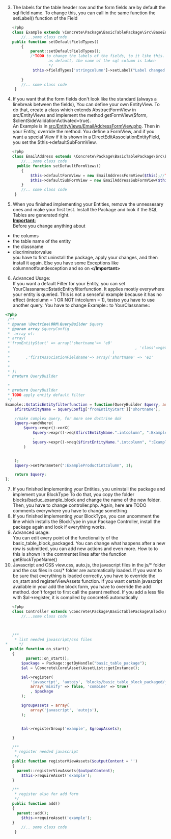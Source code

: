 3.  The labels for the table header row and the form fields are by default the sql field name.
To change this, you can call in the same function the setLabel() function of the Field
  ```php
     <?php
     class Example extends \Concrete\Package\BasicTablePackage\Src\BaseEntity {
         //...some class code
     public function setDefaultFieldTypes()
         {
             parent::setDefaultFieldTypes(); 
             /*TODO to change the labels of the fields, to it like this.
                     as default, the name of the sql column is taken
                     */
              $this->fieldTypes['stringcolumn']->setLabel("Label changed to String");
     
         }
         //.. some class code
      }
 ```
4. If you want that the form fields don't look like the standard (always a linebreak between the fields),
You can define your own EntityView. To do that, create a class which extends AbstractFormView in src/EntityViews
and implement the method getFormView($form, $clientSideValidationActivated=true).  
An Example is in [src/EntityViews/EmailAddressFormView.php](src/EntityViews/EmailAddressFormView.php).
Then in your Entity, override the method. You define a FormView, and if you want a special 
View if it is shown in a DirectEditAssociationEntityField, you set the $this->defaultSubFormView.
 ```php
    <?php
    class EmailAddress extends \Concrete\Package\BasicTablePackage\Src\BaseEntity {
        //...some class code
      public function setDefaultFormViews()
        {
            $this->defaultFormView = new EmailAddressFormView($this);//TODO if you have a special form view for this entity, put it here
            $this->defaultSubFormView = new EmailAddressSubFormView($this);//TODO if you have a special form view for subform for this entity, put it here
        }
        //.. some class code
     }
```
5. When you finished implementing your Entities, remove the unnessesary ones and make your first test.
Install the Package and look if the SQL Tables are generated right.  
**<Important:>**  
Before you change anything about
* the columns
* the table name of the entity
* the classname
* discriminatorvalue  
you have to first uninstall the package, apply your changes, and then install it again.
Else you have some Exceptions like columnnotfoundexception and so on
**<\/Important>**  
6. Advanced Usage:  
If you want a default Filter for your Entity, you can set YourClassname::$staticEntityfilterfunction.
It applies mostly everywhere your entity is queried. This is not a senseful example because it has no
effect (intcolumn = 1 OR NOT intcolumn = 1), testso you have to use another query. You have to change Example:: to YourClassname::
```php
<?php
 /**
 * @param \Doctrine\ORM\QueryBuilder $query
 * @param array $queryConfig
 *  array of:
 * array(
 *'fromEntityStart' => array('shortname'=> 'e0'
 *                                                       , 'class'=>get_class($this->model)
 *                                             )
 *       ,'firstAssociationFieldname'=> array('shortname' => 'e1'
 *                                                                           , 'class' => 'Namespace\To\Entity\Classname')
 *
 * );
 * @return QueryBuilder

 *
 * @return QueryBuilder
 * TODO apply entity default filter
 */
Example::$staticEntityfilterfunction = function(QueryBuilder $query, array $queryConfig = array()){
    $firstEntityName = $queryConfig['fromEntityStart']['shortname'];

    //make complex query, for more see doctrine dok
    $query->andWhere(
        $query->expr()->orX(
            $query->expr()->eq($firstEntityName.".intcolumn", ":ExampleProductintcolumn")
            ,
            $query->expr()->neq($firstEntityName.".intcolumn", ":ExampleProductintcolumn")
        )


    );
    $query->setParameter(":ExampleProductintcolumn", 1);

    return $query;
};
```
7. If you finished implementing your Entities, you uninstall the package and implement your BlockType
To do that, you copy the folder blocks/bacluc_example_block and change the name of the new folder.
Then, you have to change controller.php. Again, here are TODO comments everywhere you have to change something
8. If you finished implementing your BlockType, you can uncomment the line which installs the BlockType in your Package Controller,
install the package again and look if everything works.
9. Advanced usage:  
You can edit every point of the functionality of the basic_table_block_packaged. You can change
what happens after a new row is submitted, you can add new actions and even more. How to to this is
shown in the commentet lines after the function getBlockTypeName()
10. Javascript and CSS
view.css, auto.js, the javascript files in the js/* folder and the css files in css/* folder are automatically loaded.
If you want to be sure that everything is loaded correctly, you have to override 
the on_start and registerViewAssets function. If you want certain javascript available in your add the block form,
you have to override the add method. don't forget to first call the parent method.
If you add a less file with $al->register, it is compiled by concrete5 automatically
 ```php
    <?php
    class Controller extends \Concrete\Package\BasicTablePackage\Block\BasicTableBlockPackaged\Controller  {
        //...some class code
      


    /**
     * list needed javascript/css files
 *     */
   public function on_start()
    {
          parent::on_start();
        $package = Package::getByHandle("basic_table_package");
        $al = \Concrete\Core\Asset\AssetList::getInstance();

        $al->register(
            'javascript', 'autojs', 'blocks/basic_table_block_packaged/js/auto.js',
            array('minify' => false, 'combine' => true)
            , $package
        );

        $groupAssets = array(
            array('javascript', 'autojs'),
        );


        $al->registerGroup('example', $groupAssets);

    }

    /**
     * register needed javascript
     */
    public function registerViewAssets($outputContent = '')
    {
      parent::registerViewAssets($outputContent);
        $this->requireAsset('example');
    }

    /**
     * register also for add form
     */
    public function add()
    {
      parent::add();
        $this->requireAsset('example');
    }
        //.. some class code
     }
```